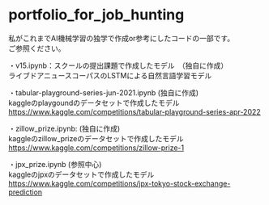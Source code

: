 # portfolio_for_job_hunting
私がこれまでAI機械学習の独学で作成or参考にしたコードの一部です。  
ご参照ください。  

・v15.ipynb：スクールの提出課題で作成したモデル　（独自に作成）  
  ライブドアニュースコーパスのLSTMによる自然言語学習モデル  
  
・tabular-playground-series-jun-2021.ipynb  (独自に作成)  
  kaggleのplaygoundのデータセットで作成したモデル  
  https://www.kaggle.com/competitions/tabular-playground-series-apr-2022  
  
・zillow_prize.ipynb:  (独自に作成)  
  kaggleのzillow_prizeのデータセットで作成したモデル  
  https://www.kaggle.com/competitions/zillow-prize-1  
  
・jpx_prize.ipynb  (参照中心)  
  kaggleのjpxのデータセットで作成したモデル  
  https://www.kaggle.com/competitions/jpx-tokyo-stock-exchange-prediction
  
